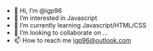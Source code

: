 - 👋 Hi, I’m @igp96
- 👀 I’m interested in Javascript
- 🌱 I’m currently learning Javascript/HTML/CSS
- 💞️ I’m looking to collaborate on ...
- 📫 How to reach me igp96@outlook.com

<!---
igp96/igp96 is a ✨ special ✨ repository because its `README.md` (this file) appears on your GitHub profile.
You can click the Preview link to take a look at your changes.
--->
